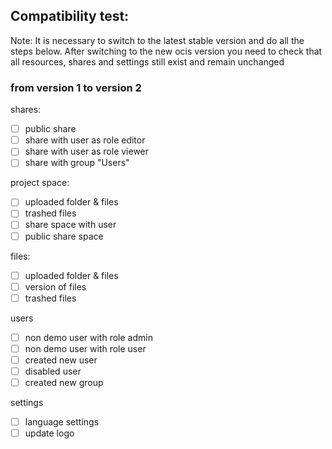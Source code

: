 ## Compatibility test:
Note: It is necessary to switch to the latest stable version and do all the steps below.
After switching to the new ocis version you need to check that all resources, shares and settings still exist and remain unchanged


### from version 1 to version 2

shares:
- [ ] public share
- [ ] share with user as role editor
- [ ] share with user as role viewer
- [ ] share with group "Users"

project space:
- [ ] uploaded folder & files
- [ ] trashed files
- [ ] share space with user
- [ ] public share space

files:
- [ ] uploaded folder & files
- [ ] version of files
- [ ] trashed files

users
- [ ] non demo user with role admin
- [ ] non demo user with role user
- [ ] created new user
- [ ] disabled user
- [ ] created new group

settings
- [ ] language settings
- [ ] update logo
